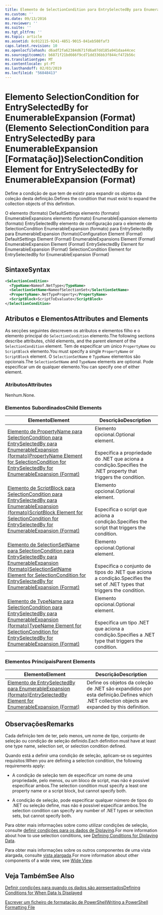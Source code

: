 ```yaml
---
title: Elemento de SelectionCondition para EntrySelectedBy para EnumerableExpansion (formato) | Documentos da Microsoft
ms.custom: ''
ms.date: 09/13/2016
ms.reviewer: ''
ms.suite: ''
ms.tgt_pltfrm: ''
ms.topic: article
ms.assetid: 8c012115-9241-4851-9015-841eb508faf3
caps.latest.revision: 10
ms.openlocfilehash: d6adf2fa62384d671fd6a07dd185a941daa44cec
ms.sourcegitcommit: b6871f21bd666f9cd71dd336bb3f844cf472b56c
ms.translationtype: MT
ms.contentlocale: pt-PT
ms.lasthandoff: 02/03/2019
ms.locfileid: "56848413"
---
```

# <a name="selectioncondition-element-for-entryselectedby-for-enumerableexpansion-format"></a><span data-ttu-id="1defb-102">Elemento SelectionCondition for EntrySelectedBy for EnumerableExpansion (Format) (Elemento SelectionCondition para EntrySelectedBy para EnumerableExpansion [Formatação])</span><span class="sxs-lookup"><span data-stu-id="1defb-102">SelectionCondition Element for EntrySelectedBy for EnumerableExpansion (Format)</span></span>

<span data-ttu-id="1defb-103">Define a condição de que tem de existir para expandir os objetos da coleção desta definição.</span><span class="sxs-lookup"><span data-stu-id="1defb-103">Defines the condition that must exist to expand the collection objects of this definition.</span></span>

<span data-ttu-id="1defb-104">O elemento (formato) DefaultSettings elemento (formato) EnumerableExpansions elemento (formato) EnumerableExpansion elemento (formato) EntrySelectedBy elemento de configuração para o elemento de SelectionCondition EnumerableExpansion (formato) para EntrySelectedBy para EnumerableExpansion (formato)</span><span class="sxs-lookup"><span data-stu-id="1defb-104">Configuration Element (Format) DefaultSettings Element (Format) EnumerableExpansions Element (Format) EnumerableExpansion Element (Format) EntrySelectedBy Element for EnumerableExpansion (Format) SelectionCondition Element for EntrySelectedBy for EnumerableExpansion (Format)</span></span>

## <a name="syntax"></a><span data-ttu-id="1defb-105">Sintaxe</span><span class="sxs-lookup"><span data-stu-id="1defb-105">Syntax</span></span>

```xml
<SelectionCondition>
  <TypeName>Nameof.NetType</TypeName>
  <SelectionSetName>NameofSelectionSet</SelectionSetName>
  <PropertyName>.NetTypeProperty</PropertyName>
  <ScriptBlock>ScriptToEvaluate</ScriptBlock>
</SelectionCondition>
```

## <a name="attributes-and-elements"></a><span data-ttu-id="1defb-106">Atributos e Elementos</span><span class="sxs-lookup"><span data-stu-id="1defb-106">Attributes and Elements</span></span>

<span data-ttu-id="1defb-107">As secções seguintes descrevem os atributos e elementos filho e o elemento principal do `SelectionCondition` elemento.</span><span class="sxs-lookup"><span data-stu-id="1defb-107">The following sections describe attributes, child elements, and the parent element of the `SelectionCondition` element.</span></span> <span data-ttu-id="1defb-108">Tem de especificar um único `PropertyName` ou `ScriptBlock` elemento.</span><span class="sxs-lookup"><span data-stu-id="1defb-108">You must specify a single `PropertyName` or `ScriptBlock` element.</span></span> <span data-ttu-id="1defb-109">O `SelectionSetName` e `TypeName` elementos são opcionais.</span><span class="sxs-lookup"><span data-stu-id="1defb-109">The `SelectionSetName` and `TypeName` elements are optional.</span></span> <span data-ttu-id="1defb-110">Pode especificar um de qualquer elemento.</span><span class="sxs-lookup"><span data-stu-id="1defb-110">You can specify one of either element.</span></span>

### <a name="attributes"></a><span data-ttu-id="1defb-111">Atributos</span><span class="sxs-lookup"><span data-stu-id="1defb-111">Attributes</span></span>

<span data-ttu-id="1defb-112">Nenhum.</span><span class="sxs-lookup"><span data-stu-id="1defb-112">None.</span></span>

### <a name="child-elements"></a><span data-ttu-id="1defb-113">Elementos Subordinados</span><span class="sxs-lookup"><span data-stu-id="1defb-113">Child Elements</span></span>

|<span data-ttu-id="1defb-114">Elemento</span><span class="sxs-lookup"><span data-stu-id="1defb-114">Element</span></span>|<span data-ttu-id="1defb-115">Descrição</span><span class="sxs-lookup"><span data-stu-id="1defb-115">Description</span></span>|
|-------------|-----------------|
|[<span data-ttu-id="1defb-116">Elemento de PropertyName para SelectionCondition para EntrySelectedBy para EnumerableExpansion (formato)</span><span class="sxs-lookup"><span data-stu-id="1defb-116">PropertyName Element for SelectionCondition for EntrySelectedBy for EnumerableExpansion (Format)</span></span>](./propertyname-element-for-selectioncondition-for-entryselectedby-for-enumerableexpansion-format.md)|<span data-ttu-id="1defb-117">Elemento opcional.</span><span class="sxs-lookup"><span data-stu-id="1defb-117">Optional element.</span></span><br /><br /> <span data-ttu-id="1defb-118">Especifica a propriedade do .NET que aciona a condição.</span><span class="sxs-lookup"><span data-stu-id="1defb-118">Specifies the .NET property that triggers the condition.</span></span>|
|[<span data-ttu-id="1defb-119">Elemento de ScriptBlock para SelectionCondition para EntrySelectedBy para EnumerableExpansion (formato)</span><span class="sxs-lookup"><span data-stu-id="1defb-119">ScriptBlock Element for SelectionCondition for EntrySelectedBy for EnumerableExpansion (Format)</span></span>](./scriptblock-element-for-selectioncondition-for-entryselectedby-for-enumerableexpansion-format.md)|<span data-ttu-id="1defb-120">Elemento opcional.</span><span class="sxs-lookup"><span data-stu-id="1defb-120">Optional element.</span></span><br /><br /> <span data-ttu-id="1defb-121">Especifica o script que aciona a condição.</span><span class="sxs-lookup"><span data-stu-id="1defb-121">Specifies the script that triggers the condition.</span></span>|
|[<span data-ttu-id="1defb-122">Elemento de SelectionSetName para SelectionCondition para EntrySelectedBy para EnumerableExpansion (formato)</span><span class="sxs-lookup"><span data-stu-id="1defb-122">SelectionSetName Element for SelectionCondition for EntrySelectedBy for EnumerableExpansion (Format)</span></span>](./selectionsetname-element-for-selectioncondition-for-entryselectedby-for-enumerableexpansion-format.md)|<span data-ttu-id="1defb-123">Elemento opcional.</span><span class="sxs-lookup"><span data-stu-id="1defb-123">Optional element.</span></span><br /><br /> <span data-ttu-id="1defb-124">Especifica o conjunto de tipos do .NET que aciona a condição.</span><span class="sxs-lookup"><span data-stu-id="1defb-124">Specifies the set of .NET types that triggers the condition.</span></span>|
|[<span data-ttu-id="1defb-125">Elemento de TypeName para SelectionCondition para EntrySelectedBy para EnumerableExpansion (formato)</span><span class="sxs-lookup"><span data-stu-id="1defb-125">TypeName Element for SelectionCondition for EntrySelectedBy for EnumerableExpansion (Format)</span></span>](./typename-element-for-selectioncondition-for-entryselectedby-for-enumerableexpansion-format.md)|<span data-ttu-id="1defb-126">Elemento opcional.</span><span class="sxs-lookup"><span data-stu-id="1defb-126">Optional element.</span></span><br /><br /> <span data-ttu-id="1defb-127">Especifica um tipo .NET que aciona a condição.</span><span class="sxs-lookup"><span data-stu-id="1defb-127">Specifies a .NET type that triggers the condition.</span></span>|

### <a name="parent-elements"></a><span data-ttu-id="1defb-128">Elementos Principais</span><span class="sxs-lookup"><span data-stu-id="1defb-128">Parent Elements</span></span>

|<span data-ttu-id="1defb-129">Elemento</span><span class="sxs-lookup"><span data-stu-id="1defb-129">Element</span></span>|<span data-ttu-id="1defb-130">Descrição</span><span class="sxs-lookup"><span data-stu-id="1defb-130">Description</span></span>|
|-------------|-----------------|
|[<span data-ttu-id="1defb-131">Elemento de EntrySelectedBy para EnumerableExpansion (formato)</span><span class="sxs-lookup"><span data-stu-id="1defb-131">EntrySelectedBy Element for EnumerableExpansion (Format)</span></span>](./entryselectedby-element-for-enumerableexpansion-format.md)|<span data-ttu-id="1defb-132">Define os objetos da coleção de .NET são expandidos por esta definição.</span><span class="sxs-lookup"><span data-stu-id="1defb-132">Defines which .NET collection objects are expanded by this definition.</span></span>|

## <a name="remarks"></a><span data-ttu-id="1defb-133">Observações</span><span class="sxs-lookup"><span data-stu-id="1defb-133">Remarks</span></span>

<span data-ttu-id="1defb-134">Cada definição tem de ter, pelo menos, um nome de tipo, conjunto de seleção ou condição de seleção definido.</span><span class="sxs-lookup"><span data-stu-id="1defb-134">Each definition must have at least one type name, selection set, or selection condition defined.</span></span>

<span data-ttu-id="1defb-135">Quando está a definir uma condição de seleção, aplicam-se os seguintes requisitos:</span><span class="sxs-lookup"><span data-stu-id="1defb-135">When you are defining a selection condition, the following requirements apply:</span></span>

- <span data-ttu-id="1defb-136">A condição de seleção tem de especificar um nome de uma propriedade, pelo menos, ou um bloco de script, mas não é possível especificar ambos.</span><span class="sxs-lookup"><span data-stu-id="1defb-136">The selection condition must specify a least one property name or a script block, but cannot specify both.</span></span>

- <span data-ttu-id="1defb-137">A condição de seleção, pode especificar qualquer número de tipos do .NET ou seleção define, mas não é possível especificar ambos.</span><span class="sxs-lookup"><span data-stu-id="1defb-137">The selection condition can specify any number of .NET types or selection sets, but cannot specify both.</span></span>

<span data-ttu-id="1defb-138">Para obter mais informações sobre como utilizar condições de seleção, consulte [definir condições para os dados de Diplaying](./defining-conditions-for-displaying-data.md).</span><span class="sxs-lookup"><span data-stu-id="1defb-138">For more information about how to use selection conditions, see [Defining Conditions for Diplaying Data](./defining-conditions-for-displaying-data.md).</span></span>

<span data-ttu-id="1defb-139">Para obter mais informações sobre os outros componentes de uma vista alargada, consulte [vista alargada](./creating-a-wide-view.md).</span><span class="sxs-lookup"><span data-stu-id="1defb-139">For more information about other components of a wide view, see [Wide View](./creating-a-wide-view.md).</span></span>

## <a name="see-also"></a><span data-ttu-id="1defb-140">Veja Também</span><span class="sxs-lookup"><span data-stu-id="1defb-140">See Also</span></span>

[<span data-ttu-id="1defb-141">Definir condições para quando os dados são apresentados</span><span class="sxs-lookup"><span data-stu-id="1defb-141">Defining Conditions for When Data Is Displayed</span></span>](./defining-conditions-for-displaying-data.md)

[<span data-ttu-id="1defb-142">Escrever um ficheiro de formatação de PowerShell</span><span class="sxs-lookup"><span data-stu-id="1defb-142">Writing a PowerShell Formatting File</span></span>](./writing-a-powershell-formatting-file.md)
